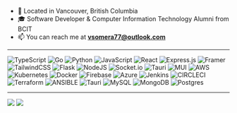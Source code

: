 
- 📍  Located in Vancouver, British Columbia
- 🎓 Software Developer & Computer Information Technology Alumni from BCIT
- 📫 You can reach me at **vsomera77@outlook.com**
<hr>


![TypeScript](https://img.shields.io/badge/typescript-%23007ACC.svg?style=flat-square&logo=typescript&logoColor=white) ![Go](https://img.shields.io/badge/go-%2300ADD8.svg?style=flat-square&logo=go&logoColor=white) ![Python](https://img.shields.io/badge/python-3670A0?style=flat-square&logo=python&logoColor=ffdd54) ![JavaScript](https://img.shields.io/badge/javascript-%23323330.svg?style=flat-square&logo=javascript&logoColor=%23F7DF1E) ![React](https://img.shields.io/badge/react-%2320232a.svg?style=flat-square&logo=react&logoColor=%2361DAFB) ![Express.js](https://img.shields.io/badge/express.js-%23404d59.svg?style=flat-square&logo=express&logoColor=%2361DAFB) ![Framer](https://img.shields.io/badge/Framer-black?style=flat-square&logo=framer&logoColor=blue) ![TailwindCSS](https://img.shields.io/badge/tailwindcss-%2338B2AC.svg?style=flat-square&logo=tailwind-css&logoColor=white) ![Flask](https://img.shields.io/badge/flask-%23000.svg?style=flat-square&logo=flask&logoColor=white) ![NodeJS](https://img.shields.io/badge/node.js-6DA55F?style=flat-square&logo=node.js&logoColor=white) ![Socket.io](https://img.shields.io/badge/Socket.io-black?style=flat-square&logo=socket.io&badgeColor=010101) ![Tauri](https://img.shields.io/badge/tauri-%2324C8DB.svg?style=flat-square&logo=tauri&logoColor=%23FFFFFF) ![MUI](https://img.shields.io/badge/MUI-%230081CB.svg?style=flat-square&logo=mui&logoColor=white) ![AWS](https://img.shields.io/badge/AWS-%23FF9900.svg?style=flat-square&logo=amazon-aws&logoColor=white) ![Kubernetes](https://img.shields.io/badge/kubernetes-%23326ce5.svg?style=flat-square&logo=kubernetes&logoColor=white) ![Docker](https://img.shields.io/badge/docker-%230db7ed.svg?style=flat-square&logo=docker&logoColor=white) ![Firebase](https://img.shields.io/badge/firebase-%23039BE5.svg?style=flat-square&logo=firebase) ![Azure](https://img.shields.io/badge/azure-%230072C6.svg?style=flat-square&logo=microsoftazure&logoColor=white) ![Jenkins](https://img.shields.io/badge/jenkins-%232C5263.svg?style=flat-square&logo=jenkins&logoColor=white) ![CIRCLECI](https://img.shields.io/badge/CIRCLECI-02303A.svg?style=flat-square&logo=CIRCLECI&logoColor=white&color=%23343434) ![Terraform](https://img.shields.io/badge/terraform-%235835CC.svg?style=flat-square&logo=terraform&logoColor=white) ![ANSIBLE](https://img.shields.io/badge/ansible-%231A1918.svg?style=flat-square&logo=ansible&logoColor=white) ![Tauri](https://img.shields.io/badge/tauri-%2324C8DB.svg?style=flat-square&logo=tauri&logoColor=%23FFFFFF) ![MySQL](https://img.shields.io/badge/MySQL-005C84?style=flat-square&logo=mysql&logoColor=white) ![MongoDB](https://img.shields.io/badge/MongoDB-%234ea94b.svg?style=flat-square&logo=mongodb&logoColor=white) ![Postgres](https://img.shields.io/badge/postgres-%23316192.svg?style=flat-square&logo=postgresql&logoColor=white) 


<hr>

![](https://github-readme-streak-stats.herokuapp.com/?user=Vsomera&theme=dark&hide_border=true) 
![](https://github-readme-stats.vercel.app/api/top-langs/?username=Vsomera&theme=dark&hide_border=true&include_all_commits=false&count_private=true&layout=compact)


<!-- Proudly created with GPRM ( https://gprm.itsvg.in ) -->
